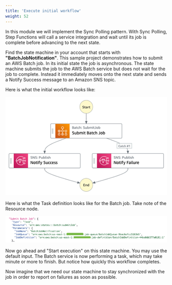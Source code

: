 ```yaml
---
title: 'Execute initial workflow'
weight: 52
---
```


In this module we will implement the Sync Polling pattern. With Sync Polling, Step Functions will call a service integration and wait until its job is complete before advancing to the next state.

Find the state machine in your account that starts with **"BatchJobNotification"**. This sample project demonstrates how to submit an AWS Batch job. In its initial state the job is asynchronous. The state machine submits the job to the AWS Batch service but does not wait for the job to complete. Instead it immediately moves onto the next state and sends a Notify Success message to an Amazon SNS topic.

Here is what the initial workflow looks like:

![Module 3 Workflow](/static/img/module-3/module3-initial-workflow.png)

Here is what the Task definition looks like for the Batch job. Take note of the Resource node.

![Module 3 Code](/static/img/module-3/module3-initial-code.png)

Now go ahead and "Start execution" on this state machine. You may use the default input. The Batch service is now performing a task, which may take minute or more to finish. But notice how quickly this workflow completes.

Now imagine that we need our state machine to stay synchronized with the job in order to report on failures as soon as possible.
